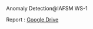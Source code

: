 Anomaly Detection@IAFSM WS-1 

Report : [Google Drive](https://drive.google.com/file/d/1IfkNu4DYbF84j-LhzqtEytjbnMvrC1q2/view?usp=sharing)
